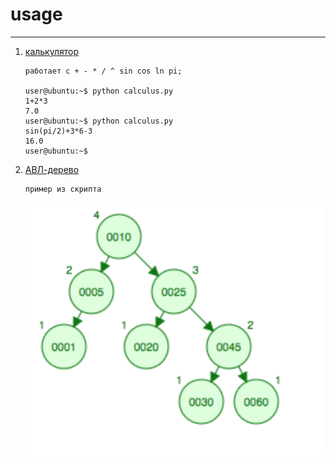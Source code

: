 # usage
*****

1. [калькулятор](https://github.com/canorbal/1_year_MIPT/blob/master/python/calculus.py)

       работает с + - * / ^ sin cos ln pi;

       user@ubuntu:~$ python calculus.py
       1+2*3
       7.0
       user@ubuntu:~$ python calculus.py
       sin(pi/2)+3*6-3
       16.0
       user@ubuntu:~$

2. [АВЛ-дерево](https://github.com/canorbal/1_year_MIPT/blob/master/python/AVL_tree.py)

       пример из скрипта

   ![alt](https://github.com/canorbal/1_year_MIPT/blob/master/figures/avl_tree.png)
